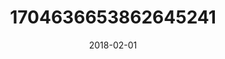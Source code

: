 ---
title: "1704636653862645241"
image: "2018-02-01 06.55.46 1704636653862645241_46248401"
date: "2018-02-01"
type: "photo"
---